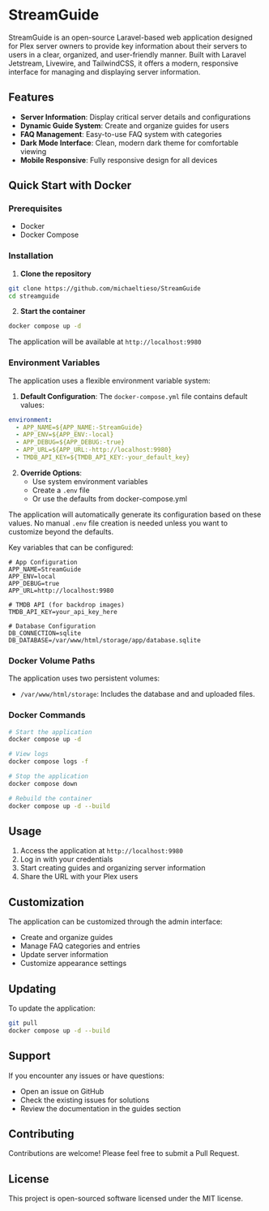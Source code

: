 # StreamGuide

StreamGuide is an open-source Laravel-based web application designed for Plex server owners to provide key information about their servers to users in a clear, organized, and user-friendly manner. Built with Laravel Jetstream, Livewire, and TailwindCSS, it offers a modern, responsive interface for managing and displaying server information.

## Features

- **Server Information**: Display critical server details and configurations
- **Dynamic Guide System**: Create and organize guides for users
- **FAQ Management**: Easy-to-use FAQ system with categories
- **Dark Mode Interface**: Clean, modern dark theme for comfortable viewing
- **Mobile Responsive**: Fully responsive design for all devices

## Quick Start with Docker

### Prerequisites
- Docker
- Docker Compose

### Installation

1. **Clone the repository**
```bash
git clone https://github.com/michaeltieso/StreamGuide
cd streamguide
```

2. **Start the container**
```bash
docker compose up -d
```

The application will be available at `http://localhost:9980`

### Environment Variables

The application uses a flexible environment variable system:

1. **Default Configuration**: The `docker-compose.yml` file contains default values:
```yaml
environment:
  - APP_NAME=${APP_NAME:-StreamGuide}
  - APP_ENV=${APP_ENV:-local}
  - APP_DEBUG=${APP_DEBUG:-true}
  - APP_URL=${APP_URL:-http://localhost:9980}
  - TMDB_API_KEY=${TMDB_API_KEY:-your_default_key}
```

2. **Override Options**:
   - Use system environment variables
   - Create a `.env` file
   - Or use the defaults from docker-compose.yml

The application will automatically generate its configuration based on these values. No manual `.env` file creation is needed unless you want to customize beyond the defaults.

Key variables that can be configured:

```env
# App Configuration
APP_NAME=StreamGuide
APP_ENV=local
APP_DEBUG=true
APP_URL=http://localhost:9980

# TMDB API (for backdrop images)
TMDB_API_KEY=your_api_key_here

# Database Configuration
DB_CONNECTION=sqlite
DB_DATABASE=/var/www/html/storage/app/database.sqlite
```

### Docker Volume Paths

The application uses two persistent volumes:
- `/var/www/html/storage`: Includes the database and and uploaded files.

### Docker Commands

```bash
# Start the application
docker compose up -d

# View logs
docker compose logs -f

# Stop the application
docker compose down

# Rebuild the container
docker compose up -d --build
```

## Usage

1. Access the application at `http://localhost:9980`
2. Log in with your credentials
3. Start creating guides and organizing server information
4. Share the URL with your Plex users

## Customization

The application can be customized through the admin interface:
- Create and organize guides
- Manage FAQ categories and entries
- Update server information
- Customize appearance settings

## Updating

To update the application:

```bash
git pull
docker compose up -d --build
```

## Support

If you encounter any issues or have questions:
- Open an issue on GitHub
- Check the existing issues for solutions
- Review the documentation in the guides section

## Contributing

Contributions are welcome! Please feel free to submit a Pull Request.

## License

This project is open-sourced software licensed under the MIT license.
